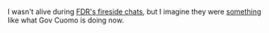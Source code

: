 I wasn't alive during <a href="https://en.wikipedia.org/wiki/Fireside_chats">FDR's fireside chats</a>, but I imagine they were <a href="https://www.c-span.org/video/?298210-1/president-franklin-roosevelts-fireside-chat">something</a> like what Gov Cuomo is doing now.
